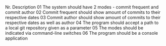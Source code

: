 Nr.	Description
01	The system should have 2 modes - commit frequent and commit author
02	Commit frequent should show amount of commits to their respective dates
03	Commit author should show amount of commits to their respective dates as well as author
04	The program should accept a path to a local git repository given as a parameter
05	The modes should be indicated via command-line switches
06	The program should be a console application